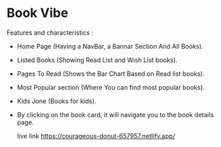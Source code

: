 # Book Vibe



Features and characteristics :

- Home Page (Having a NavBar, a Bannar Section And All Books).
- Listed Books (Showing Read List and Wish List books).
- Pages To Read (Shows the Bar Chart Based on Read list books).
- Most Popular section (Where You can find most popular books).
- Kids Jone (Books for kids).
- By clicking on the book card, it will navigate you to the book details page.

  live link https://courageous-donut-657957.netlify.app/
